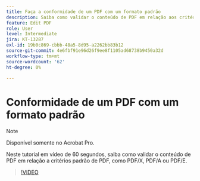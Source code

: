 ```yaml
---
title: Faça a conformidade de um PDF com um formato padrão
description: Saiba como validar o conteúdo de PDF em relação aos critérios padrão de PDF, como PDF/X, PDF/A ou PDF/E
feature: Edit PDF
role: User
level: Intermediate
jira: KT-13287
exl-id: 19b0c869-cbbb-48a5-8d95-a2262bb83b12
source-git-commit: 4e6fbf91e96d26f9ee8f1105ad68738b9450a32d
workflow-type: tm+mt
source-wordcount: '62'
ht-degree: 0%

---
```


# Conformidade de um PDF com um formato padrão

>[!NOTE]
>
>Disponível somente no Acrobat Pro.

Neste tutorial em vídeo de 60 segundos, saiba como validar o conteúdo de PDF em relação a critérios padrão de PDF, como PDF/X, PDF/A ou PDF/E.

>[!VIDEO](https://video.tv.adobe.com/v/3409906?quality=12&learn=on&hidetitle=true)

